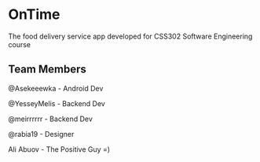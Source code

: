 # OnTime
The food delivery service app developed for CSS302 Software Engineering course

## Team Members

@Asekeeewka - Android Dev

@YesseyMelis - Backend Dev

@meirrrrrr - Backend Dev

@rabia19 - Designer 

Ali Abuov - The Positive Guy =)
